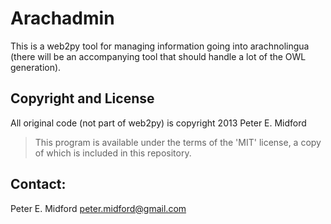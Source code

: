 # Arachadmin

This is a web2py tool for managing information going into arachnolingua (there will be an accompanying tool that should handle a lot of the OWL generation).

## Copyright and License

All original code (not part of web2py) is copyright 2013 Peter E. Midford

> This program is available under the terms of the 'MIT' license, a copy of which is included in this repository.

## Contact:
   Peter E. Midford
   peter.midford@gmail.com
